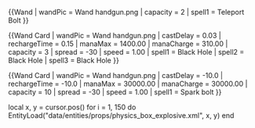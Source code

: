 {{Wand
| wandPic     = Wand handgun.png
| capacity    = 2
| spell1      = Teleport Bolt
}}

{{Wand Card
| wandPic      = Wand handgun.png
| castDelay    = 0.03
| rechargeTime = 0.15
| manaMax      = 1400.00
| manaCharge   = 310.00
| capacity     = 3
| spread       = -30
| speed        = 1.00
| spell1       = Black Hole
| spell2       = Black Hole
| spell3       = Black Hole
}}


{{Wand Card
| wandPic      = Wand handgun.png
| castDelay    = -10.0
| rechargeTime = -10.0
| manaMax      = 30000.00
| manaCharge   = 30000.00
| capacity     = 10
| spread       = -30
| speed        = 1.00
| spell1       = Spark bolt
}}


local x, y = cursor.pos()
for i = 1, 150 do
  EntityLoad("data/entities/props/physics_box_explosive.xml", x, y)
end